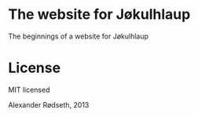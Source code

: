 The website for Jøkulhlaup
=======================

The beginnings of a website for Jøkulhlaup

License
=======

MIT licensed

Alexander Rødseth, 2013

